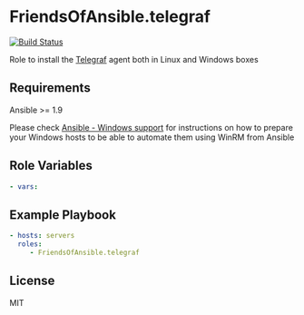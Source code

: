 FriendsOfAnsible.telegraf
=========================

[![Build Status](https://travis-ci.org/FriendsOfAnsible/ansible-role-telegraf.svg?branch=master)](https://travis-ci.org/FriendsOfAnsible/ansible-role-telegraf)

Role to install the [Telegraf]() agent both in Linux and Windows boxes

Requirements
------------

Ansible >= 1.9

Please check [Ansible - Windows support](http://docs.ansible.com/ansible/intro_windows.html) for instructions on how to prepare your Windows hosts to be able to automate them using WinRM from Ansible

Role Variables
--------------

```yaml
- vars:

```

Example Playbook
----------------

```yaml
- hosts: servers
  roles:
     - FriendsOfAnsible.telegraf
```         

License
-------

MIT
